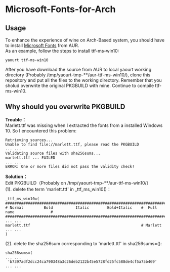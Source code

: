 # Microsoft-Fonts-for-Arch
## Usage
To enhance the experience of wine on Arch-Based system, you should have to install [Microsoft Fonts](https://wiki.archlinux.org/index.php/Microsoft_fonts) from AUR.  
As an example, follow the steps to install ttf-ms-win10:

```
yaourt ttf-ms-win10
```
After you have download the source from AUR to local yaourt working directory (Probably /tmp/yaourt-tmp-\*\*/aur-ttf-ms-win10/), clone this repository and put all the files to the working directory. Remember that you sholud overwrite the original PKGBUILD with mine.
Continue to compile ttf-ms-win10.

## Why should you overwrite PKGBUILD
**Trouble：**  
Marlett.ttf was missing when I extracted the fonts from a installed Windows 10. So I encountered this problem:
```
Retrieving sources...
Unable to find file://marlett.ttf, please read the PKGBUILD
... ...
Validating source files with sha256sums...
marlett.ttf ... FAILED
... ...
ERROR: One or more files did not pass the validity check!
```
**Solution：**  
Edit PKGBUILD（Probably on /tmp/yaourt-tmp-\*\*/aur-ttf-ms-win10/）  
(1). delete the term 'marlett.ttf' in _ttf_ms_win10()：  
```
_ttf_ms_win10=(
#########################################################################################
# Normal         Bold          Italic        Bold+Italic    #  Full name                #
#########################################################################################
... ...
marlett.ttf                                                 # Marlett
... ...
)
```
(2). delete the sha256sum corresponding to 'marlett.ttf' in sha256sums=():
```
sha256sums=(
... ...
 'b7397adf2dcc24ca790348a3c26deb2122b45e5728fd25fc588de4cf5a75b469'
... ...
```
